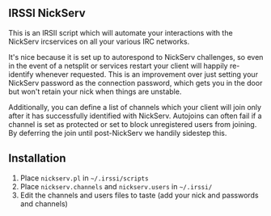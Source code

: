 ## IRSSI NickServ ##

This is an IRSII script which will automate your interactions with the NickServ
ircservices on all your various IRC networks.

It's nice because it is set up to autorespond to NickServ challenges, so even
in the event of a netsplit or services restart your client will happily
re-identify whenever requested.  This is an improvement over just setting your
NickServ password as the connection password, which gets you in the door but
won't retain your nick when things are unstable.

Additionally, you can define a list of channels which your client will join
only after it has successfully identified with NickServ.  Autojoins can often
fail if a channel is set as protected or set to block unregistered users from
joining.  By deferring the join until post-NickServ we handily sidestep this.

## Installation ##

1. Place `nickserv.pl` in `~/.irssi/scripts`
2. Place `nickserv.channels` and `nickserv.users` in `~/.irssi/`
3. Edit the channels and users files to taste (add your nick and passwords and
   channels)
